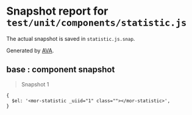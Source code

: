 # Snapshot report for `test/unit/components/statistic.js`

The actual snapshot is saved in `statistic.js.snap`.

Generated by [AVA](https://ava.li).

## base : component snapshot

> Snapshot 1

    {
      $el: '<mor-statistic _uiid="1" class=""></mor-statistic>',
    }
